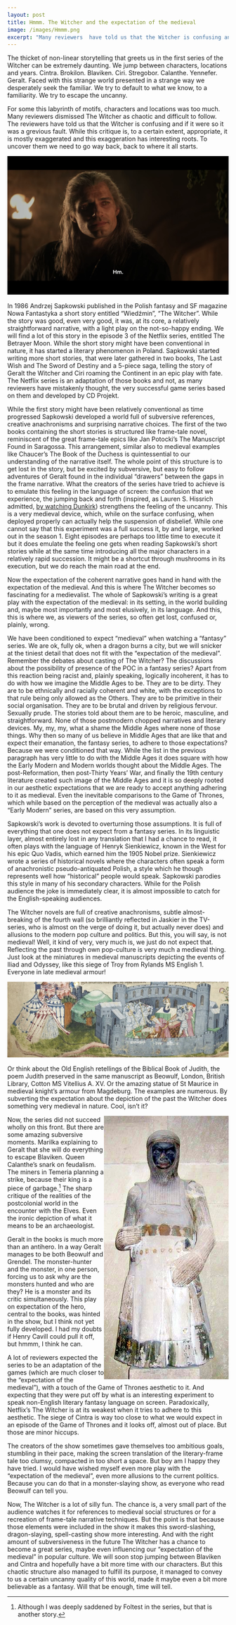 ```yaml
---
layout: post
title: Hmmm. The Witcher and the expectation of the medieval
image: /images/Hmmm.png
excerpt: "Many reviewers  have told us that the Witcher is confusing and if it were so it was a grevious fault. While this critique is, to a certain extent, appropriate, it is mostly exaggerated and this exaggeration has interesting roots. To uncover them we need to go way back, back to where it all starts. To the expectation of the medieval."
---
```


The thicket of non-linear storytelling that greets us in the first series of the Witcher can be extremely daunting. We jump between characters, locations and years. Cintra. Brokilon. Blaviken. Ciri. Stregobor. Calanthe. Yennefer. Geralt. Faced with this strange world presented in a strange way we desperately seek the familiar. We try to default to what we know, to a familiarity. We try to escape the uncanny.

For some this labyrinth of motifs, characters and locations was too much. Many reviewers dismissed The Witcher as chaotic and difficult to follow. The reviewers have told us that the Witcher is confusing and if it were so it was a grevious fault. While this critique is, to a certain extent, appropriate, it is mostly exaggerated and this exaggeration has interesting roots. To uncover them we need to go way back, back to where it all starts.

![Hmmm](/images/Hmmm.png)

In 1986 Andrzej Sapkowski published in the Polish fantasy and SF magazine Nowa Fantastyka a short story entitled “Wiedźmin”, “The Witcher”. While the story was good, even very good, it was, at its core, a relatively straightforward narrative, with a light play on the not-so-happy ending. We will find a lot of this story in the episode 3 of the Netflix series, entitled The Betrayer Moon. While the short story might have been conventional in nature, it has started a literary phenomenon in Poland. Sapkowski started writing more short stories, that were later gathered in two books, The Last Wish and The Sword of Destiny and a 5-piece saga, telling the story of Geralt the Witcher and Ciri roaming the Continent in an epic play with fate. The Netflix series is an adaptation of those books and not, as many reviewers have mistakenly thought, the very successful game series based on them and developed by CD Projekt.

While the first story might have been relatively conventional as time progressed Sapkowski developed a world full of subversive references, creative anachronisms and surprising narrative choices. The first of the two books containing the short stories is structured like frame-tale novel, reminiscent of the great frame-tale epics like Jan Potocki’s The Manuscript Found in Saragossa. This arrangement, similar also to medieval examples like Chaucer’s The Book of the Duchess is quintessential to our understanding of the narrative itself. The whole point of this structure is to get lost in the story, but be excited by subversive, but easy to follow adventures of Geralt found in the individual “drawers” between the gaps in the frame narrative. 
What the creators of the series have tried to achieve is to emulate this feeling in the language of screen: the confusion that we experience, the jumping back and forth (inspired, as Lauren S. Hissrich admitted, [by watching Dunkirk](https://collider.com/the-witcher-showrunner-interview-geralt-bathtub/)) strengthens the feeling of the uncanny. This is a very medieval device, which, while on the surface confusing, when deployed properly can actually help the suspension of disbelief. While one cannot say that this experiment was a full success it, by and large, worked out in the season 1. Eight episodes are perhaps too little time to execute it but it does emulate the feeling one gets when reading Sapkowski’s short stories while at the same time introducing all the major characters in a relatively rapid succession. It might be a shortcut through mushrooms in its execution, but we do reach the main road at the end.

Now the expectation of the coherent narrative goes hand in hand with the expectation of the medieval. And this is where The Witcher becomes so fascinating for a medievalist. The whole of Sapkowski’s writing is a great play with the expectation of the medieval: in its setting, in the world building and, maybe most importantly and most elusively, in its language. And this, this is where we, as viewers of the series, so often get lost, confused or, plainly, wrong. 

We have been conditioned to expect “medieval” when watching a “fantasy” series. We are ok, fully ok, when a dragon burns a city, but we will snicker at the tiniest detail that does not fit with the “expectation of the medieval”. Remember the debates about casting of The Witcher? The discussions about the possibility of presence of the POC in a fantasy series? Apart from this reaction being racist and, plainly speaking, logically incoherent, it has to do with how we imagine the Middle Ages to be. They are to be dirty. They are to be ethnically and racially coherent and white, with the exceptions to that rule being only allowed as the Others. They are to be primitive in their social organisation. They are to be brutal and driven by religious fervour. Sexually prude. The stories told about them are to be heroic, masculine, and straightforward. None of those postmodern chopped narratives and literary devices. My, my, my, what a shame the Middle Ages where none of those things.
Why then so many of us believe in Middle Ages that are like that and expect their emanation, the fantasy series, to adhere to those expectations? Because we were conditioned that way. While the list in the previous paragraph has very little to do with the Middle Ages it does square with how the Early Modern and Modern worlds thought about the Middle Ages. The post-Reformation, then post-Thirty Years’ War, and finally the 19th century literature created such image of the Middle Ages and it is so deeply rooted in our aesthetic expectations that we are ready to accept anything adhering to it as medieval. Even the inevitable comparisons to the Game of Thrones, which while based on the perception of the medieval was actually also a “Early Modern” series, are based on this very assumption.

Sapkowski’s work is devoted to overturning those assumptions. It is full of everything that one does not expect from a fantasy series. In its linguistic layer, almost entirely lost in any translation that I had a chance to read, it often plays with the language of Henryk Sienkiewicz, known in the West for his epic Quo Vadis, which earned him the 1905 Nobel prize. Sienkiewicz wrote a series of historical novels where the characters often speak a form of anachronistic pseudo-antiquated Polish, a style which he though represents well how “historical” people would speak. Sapkowski parodies this style in many of his secondary characters. While for the Polish audience the joke is immediately clear, it is almost impossible to catch for the English-speaking audiences.

The Witcher novels are full of creative anachronisms, subtle almost-breaking of the fourth wall (so brilliantly reflected in Jaskier in the TV-series, who is almost on the verge of doing it, but actually never does) and allusions to the modern pop culture and politics. But this, you will say, is not medieval! Well, it kind of very, very much is, we just do not expect that. Reflecting the past through own pop-culture is very much a medieval thing. Just look at the miniatures in medieval manuscripts depicting the events of Iliad and Odyssey, like this siege of Troy from Rylands MS English 1. Everyone in late medieval armour!

![The Siege of Troy from Rylands MS English 1](/images/RylandsMS1.jpg)

Or think about the Old English retellings of the Biblical Book of Judith, the poem Judith preserved in the same manuscript as Beowulf, London, British Library, Cotton MS Vitellius A. XV. Or the amazing statue of St Maurice in medieval knight’s armour from Magdeburg. The examples are numerous. By subverting the expectation about the depiction of the past the Witcher does something very medieval in nature. Cool, isn’t it?

<img align="right" width="284" height="599" src="/images/SaintMauriceMagdeburg.jpg" description="St Maurice from Magdeburg https://commons.wikimedia.org/wiki/File:Saint_Maurice_Magdeburg.jpg">

Now, the series did not succeed wholly on this front. But there are some amazing subversive moments. Marilka explaining to Geralt that she will do everything to escape Blaviken. Queen Calanthe’s snark on feudalism. The miners in Temeria planning a strike, because their king is a piece of garbage.[^1] The sharp critique of the realities of the postcolonial world in the encounter with the Elves. Even the ironic depiction of what it means to be an archaeologist.

Geralt in the books is much more than an antihero. In a way Geralt manages to be both Beowulf and Grendel. The monster-hunter and the monster, in one person, forcing us to ask why are the monsters hunted and who are they? He is a monster and its critic simultaneously. This play on expectation of the hero, central to the books, was hinted in the show, but I think not yet fully developed. I had my doubts if Henry Cavill could pull it off, but hmmm, I think he can.

A lot of reviewers expected the series to be an adaptation of the games (which are much closer to the “expectation of the medieval”), with a touch of the Game of Thrones aesthetic to it. And expecting that they were put off by what is an interesting experiment to speak non-English literary fantasy language on screen. Paradoxically, Netflix’s The Witcher is at its weakest when it tries to adhere to this aesthetic. The siege of Cintra is way too close to what we would expect in an episode of the Game of Thrones and it looks off, almost out of place. But those are minor hiccups.

The creators of the show sometimes gave themselves too ambitious goals, stumbling in their pace, making the screen translation of the literary-frame tale too clumsy, compacted in too short a space. But boy am I happy they have tried. I would have wished myself even more play with the “expectation of the medieval”, even more allusions to the current politics. Because you can do that in a monster-slaying show, as everyone who read Beowulf can tell you.

Now, The Witcher is a lot of silly fun. The chance is, a very small part of the audience watches it for references to medieval social structures or for a recreation of frame-tale narrative techniques. But the point is that because those elements were included in the show it makes this sword-slashing, dragon-slaying, spell-casting show more interesting. And with the right amount of subversiveness in the future The Witcher has a chance to become a great series, maybe even influencing our “expectation of the medieval” in popular culture. We will soon stop jumping between Blaviken and Cintra and hopefully have a bit more time with our characters. But this chaotic structure also managed to fulfill its purpose, it managed to convey to us a certain uncanny quality of this world, made it maybe even a bit more believable as a fantasy. Will that be enough, time will tell.

[^1]: Although I was deeply saddened by Foltest in the series, but that is another story.
